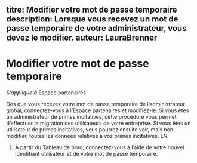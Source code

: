 
titre: Modifier votre mot de passe temporaire description: Lorsque vous recevez un mot de passe temporaire de votre administrateur, vous devez le modifier.
auteur: LauraBrenner
---

# <a name="change-your-temporary-password"></a>Modifier votre mot de passe temporaire

*S’applique à* Espace partenaires

Dès que vous recevez votre mot de passe temporaire de l’administrateur global, connectez-vous à l’Espace partenaires et modifiez-le. Si vous êtes un administrateur de primes incitatives, cette procédure vous permet d’effectuer la migration des utilisateurs de votre entreprise. Si vous êtes un utilisateur de primes incitatives, vous pourrez ensuite voir, mais non modifier, toutes les données relatives à vos primes incitatives. LN

1. À partir du Tableau de bord, connectez-vous à l’aide de votre nouvel identifiant utilisateur et de votre mot de passe temporaire.